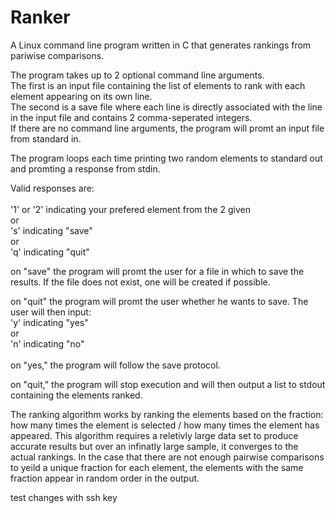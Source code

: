 # Ranker
A Linux command line program written in C that generates rankings from pariwise comparisons.

The program takes up to 2 optional command line arguments. <br/>
The first is an input file containing the list of elements to rank with each element appearing on its own line.<br/>
The second is a save file where each line is directly associated with the line in the input file and contains 2 comma-seperated integers.<br/>
If there are no command line arguments, the program will promt an input file from standard in.<br/>

The program loops each time printing two random elements to standard out and promting a response from stdin.

Valid responses are:<br/><br/>
    '1' or '2' indicating your prefered element from the 2 given<br/>
    or<br/>
    's' indicating "save"<br/>
    or<br/>
    'q' indicating "quit"<br/>
  
on "save" the program will promt the user for a file in which to save the results. If the file does not exist, one will be created if possible.

on "quit" the program will promt the user whether he wants to save. The user will then input:<br/>
    'y' indicating "yes"<br/>
    or <br/>
    'n' indicating "no"<br/><br/>
 on "yes," the program will follow the save protocol.<br/>
 
 on "quit," the program will stop execution and will then output a list to stdout containing the elements ranked.
 
 The ranking algorithm works by ranking the elements based on the fraction: how many times the element is selected / how many times the element has appeared.
 This algorithm requires a reletivly large data set to produce accurate results but over an infinatly large sample, it converges to the actual rankings.
 In the case that there are not enough pairwise comparisons to yeild a unique fraction for each element, the elements with the same fraction appear in random order in the output.
 
test changes with ssh key
